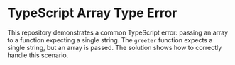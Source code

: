 # TypeScript Array Type Error

This repository demonstrates a common TypeScript error: passing an array to a function expecting a single string.  The `greeter` function expects a single string, but an array is passed. The solution shows how to correctly handle this scenario.